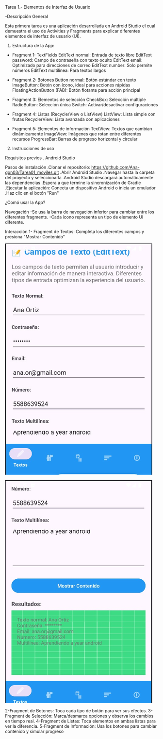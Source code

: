 Tarea 1.- Elementos de Interfaz de Usuario


-Descripción General

Esta primera tarea es una aplicación desarrollada en Android Studio el cual demuestra el uso de Activities y Fragments para explicar diferentes elementos de interfaz de usuario (UI).

1. Estructura de la App:

* Fragment 1: TextFields 
	EditText normal: Entrada de texto libre
	EditText password: Campo de contraseña con texto oculto
	EditText email: Optimizado para direcciones de correo
	EditText number: Solo permite números
	EditText multilínea: Para textos largos
	
* Fragment 2: Botones 
	Button normal: Botón estándar con texto
	ImageButton: Botón con ícono, ideal para acciones rápidas
	FloatingActionButton (FAB): Botón flotante para acción 	principal
* Fragment 3: Elementos de selección 
	CheckBox: Selección múltiple 
	RadioButton: Selección única
	Switch: Activar/desactivar configuraciones

* Fragment 4: Listas (RecyclerView o ListView)
	ListView: Lista simple con frutas
	RecyclerView: Lista avanzada con aplicaciones 
* Fragment 5: Elementos de información 
	TextView: Textos que cambian dinámicamente
	ImageView: Imágenes que rotan entre diferentes recursos
	ProgressBar: Barras de progreso horizontal y circular

2. Instrucciones de uso

Requisitos previos
	. Android Studio

Pasos de instalación
	.Clonar el repositorio: https://github.com/Ana-gon03/Tarea01_moviles.git
	.Abrir Android Studio
	.Navegar hasta la carpeta del proyecto y seleccionarla
	.Android Studio descargará automáticamente las dependencias
	.Espera a que termine la sincronización de Gradle
	.Ejecutar la aplicación: Conecta un dispositivo Android o inicia un emulador
	.Haz clic en el botón "Run"

¿Comó usar la App?

Navegación
-Se usa la barra de navegación inferior para cambiar entre los diferentes fragments.
-Cada ícono representa un tipo de elemento UI diferente.

Interacción
1- Fragment de Textos: Completa los diferentes campos y presiona "Mostrar Contenido"

![Descripción de la imagen](app/screenshots/texto.jpg)

![Descripción de la imagen](app/screenshots/texto2.jpg)



2-Fragment de Botones: Toca cada tipo de botón para ver sus efectos.
3-Fragment de Selección: Marca/desmarca opciones y observa los cambios en tiempo real.
4-Fragment de Listas: Toca elementos en ambas listas para ver la diferencia.
5-Fragment de Información: Usa los botones para cambiar contenido y simular progreso
		
	
